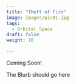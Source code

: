 ```yaml
---
title: "Theft of Fire"
image: images/pic01.jpg
tags:
  - Orbital Space
draft: false
weight: 10

---
```


Coming Soon! 

The Blurb should go here